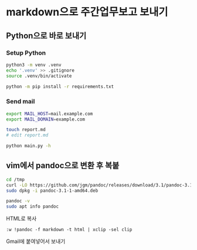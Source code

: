 # markdown으로 주간업무보고 보내기

## Python으로 바로 보내기

### Setup Python

```sh
python3 -m venv .venv
echo '.venv' >> .gitignore
source .venv/bin/activate
```

```sh
python -m pip install -r requirements.txt
```

### Send mail

```sh
export MAIL_HOST=mail.example.com
export MAIL_DOMAIN=example.com
```

```sh
touch report.md
# edit report.md
```

```sh
python main.py -h
```

## vim에서 pandoc으로 변환 후 복붙

```sh
cd /tmp
curl -LO https://github.com/jgm/pandoc/releases/download/3.1/pandoc-3.1-1-amd64.deb
sudo dpkg -i pandoc-3.1-1-amd64.deb
```

```sh
pandoc -v
sudo apt info pandoc
```

HTML로 복사

```vim
:w !pandoc -f markdown -t html | xclip -sel clip
```

Gmail에 붙여넣어서 보내기

